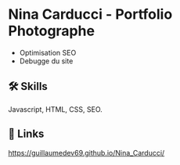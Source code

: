 # Nina Carducci - Portfolio Photographe
- Optimisation SEO
- Debugge du site
## 🛠 Skills
Javascript, HTML, CSS, SEO.
## 🔗 Links
https://guillaumedev69.github.io/Nina_Carducci/
